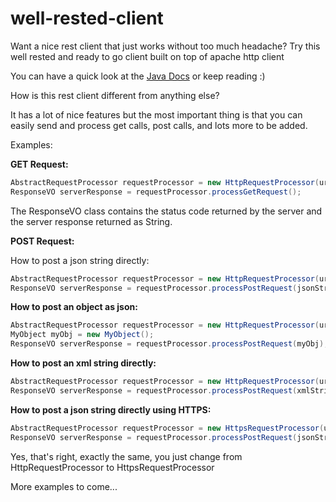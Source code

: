 # well-rested-client

Want a nice rest client that just works without too much headache? 
Try this well rested and ready to go client built on top of apache http client

You can have a quick look at the [Java Docs](http://htmlpreview.github.io/?https://github.com/spauny/well-rested-client/blob/master/apidocs/index.html) or keep reading :)

How is this rest client different from anything else? 

It has a lot of nice features but the most important thing is that you can easily send and process get calls, post calls, and lots more to be added.

Examples:

**GET Request:**

``` java
AbstractRequestProcessor requestProcessor = new HttpRequestProcessor(urlString);
ResponseVO serverResponse = requestProcessor.processGetRequest();
```

The ResponseVO class contains the status code returned by the server and the server response returned as String.


**POST Request:**

How to post a json string directly: 

``` java
AbstractRequestProcessor requestProcessor = new HttpRequestProcessor(urlString);
ResponseVO serverResponse = requestProcessor.processPostRequest(jsonString);
```

**How to post an object as json:**

``` java
AbstractRequestProcessor requestProcessor = new HttpRequestProcessor(urlString);
MyObject myObj = new MyObject();
ResponseVO serverResponse = requestProcessor.processPostRequest(myObj);
```

**How to post an xml string directly:**

``` java
AbstractRequestProcessor requestProcessor = new HttpRequestProcessor(urlString);
ResponseVO serverResponse = requestProcessor.processPostRequest(xmlString, ContentType.APPLICATION_XML);
```

**How to post a json string directly using HTTPS:**

``` java
AbstractRequestProcessor requestProcessor = new HttpsRequestProcessor(urlString);
ResponseVO serverResponse = requestProcessor.processPostRequest(jsonString);
```

Yes, that's right, exactly the same, you just change from HttpRequestProcessor to HttpsRequestProcessor 

More examples to come...
